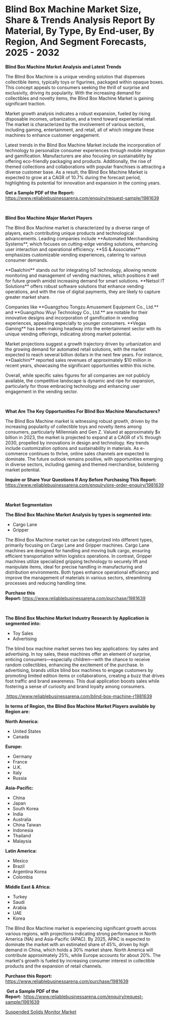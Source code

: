 <p><h1>Blind Box Machine Market Size, Share & Trends Analysis Report By Material, By Type, By End-user, By Region, And Segment Forecasts, 2025 - 2032</h1></p><p><strong>Blind Box Machine Market Analysis and Latest Trends</strong></p>
<p><p>The Blind Box Machine is a unique vending solution that dispenses collectible items, typically toys or figurines, packaged within opaque boxes. This concept appeals to consumers seeking the thrill of surprise and exclusivity, driving its popularity. With the increasing demand for collectibles and novelty items, the Blind Box Machine Market is gaining significant traction. </p><p>Market growth analysis indicates a robust expansion, fueled by rising disposable incomes, urbanization, and a trend toward experiential retail. The market is characterized by the involvement of various sectors, including gaming, entertainment, and retail, all of which integrate these machines to enhance customer engagement. </p><p>Latest trends in the Blind Box Machine Market include the incorporation of technology to personalize consumer experiences through mobile integration and gamification. Manufacturers are also focusing on sustainability by offering eco-friendly packaging and products. Additionally, the rise of themed collections and collaborations with popular franchises is attracting a diverse customer base. As a result, the Blind Box Machine Market is expected to grow at a CAGR of 10.7% during the forecast period, highlighting its potential for innovation and expansion in the coming years.</p></p>
<p><strong>Get a Sample PDF of the Report:&nbsp;</strong> <a href="https://www.reliablebusinessarena.com/enquiry/request-sample/1981639?utm_campaign=2110&utm_medium=2&utm_source=Github&utm_content=ia&utm_term=20022025&utm_id=blind-box-machine">https://www.reliablebusinessarena.com/enquiry/request-sample/1981639</a></p>
<p>&nbsp;</p>
<p><strong>Blind Box Machine Major Market Players</strong></p>
<p><p>The Blind Box Machine market is characterized by a diverse range of players, each contributing unique products and technological advancements. Leading companies include **Automated Merchandising Systems**, which focuses on cutting-edge vending solutions, enhancing user interaction and operational efficiency. **SS & Associates** emphasizes customizable vending experiences, catering to various consumer demands.</p><p>**Daalchini** stands out for integrating IoT technology, allowing remote monitoring and management of vending machines, which positions it well for future growth amidst increasing demand for smart solutions. **Netsol IT Solutions** offers robust software solutions that enhance vending operations, and with the rise of digital payments, they are likely to capture greater market share.</p><p>Companies like **Guangzhou Tongzu Amusement Equipment Co., Ltd.** and **Guangzhou Wuyi Technology Co., Ltd.** are notable for their innovative designs and incorporation of gamification in vending experiences, appealing especially to younger consumers. **Vegas Gaming** has been making headway into the entertainment sector with its unique vending offerings, indicating strong market potential.</p><p>Market projections suggest a growth trajectory driven by urbanization and the growing demand for automated retail solutions, with the market expected to reach several billion dollars in the next few years. For instance, **Daalchini** reported sales revenues of approximately $10 million in recent years, showcasing the significant opportunities within this niche.</p><p>Overall, while specific sales figures for all companies are not publicly available, the competitive landscape is dynamic and ripe for expansion, particularly for those embracing technology and enhancing user engagement in the vending sector.</p></p>
<p>&nbsp;</p>
<p><strong>What Are The Key Opportunities For Blind Box Machine Manufacturers?</strong></p>
<p><p>The Blind Box Machine market is witnessing robust growth, driven by the increasing popularity of collectible toys and novelty items among consumers, particularly Millennials and Gen Z. Valued at approximately $x billion in 2023, the market is projected to expand at a CAGR of x% through 2030, propelled by innovations in design and technology. Key trends include customization options and sustainability in materials. As e-commerce continues to thrive, online sales channels are expected to dominate. The future outlook remains positive, with opportunities emerging in diverse sectors, including gaming and themed merchandise, bolstering market potential.</p></p>
<p><strong>Inquire or Share Your Questions If Any Before Purchasing This Report:</strong> <a href="https://www.reliablebusinessarena.com/enquiry/pre-order-enquiry/1981639?utm_campaign=2110&utm_medium=2&utm_source=Github&utm_content=ia&utm_term=20022025&utm_id=blind-box-machine">https://www.reliablebusinessarena.com/enquiry/pre-order-enquiry/1981639</a></p>
<p>&nbsp;</p>
<p><strong>Market Segmentation</strong></p>
<p><strong>The Blind Box Machine Market Analysis by types is segmented into:</strong></p>
<p><ul><li>Cargo Lane</li><li>Gripper</li></ul></p>
<p><p>The Blind Box Machine market can be categorized into different types, primarily focusing on Cargo Lane and Gripper machines. Cargo Lane machines are designed for handling and moving bulk cargo, ensuring efficient transportation within logistics operations. In contrast, Gripper machines utilize specialized gripping technology to securely lift and manipulate items, ideal for precise handling in manufacturing and distribution environments. Both types enhance operational efficiency and improve the management of materials in various sectors, streamlining processes and reducing handling time.</p></p>
<p><strong>Purchase this Report:&nbsp;</strong><a href="https://www.reliablebusinessarena.com/purchase/1981639?utm_campaign=2110&utm_medium=2&utm_source=Github&utm_content=ia&utm_term=20022025&utm_id=blind-box-machine">https://www.reliablebusinessarena.com/purchase/1981639</a></p>
<p>&nbsp;</p>
<p><strong>The Blind Box Machine Market Industry Research by Application is segmented into:</strong></p>
<p><ul><li>Toy Sales</li><li>Advertising</li></ul></p>
<p><p>The blind box machine market serves two key applications: toy sales and advertising. In toy sales, these machines offer an element of surprise, enticing consumers—especially children—with the chance to receive random collectibles, enhancing the excitement of the purchase. In advertising, brands utilize blind box machines to engage customers by promoting limited edition items or collaborations, creating a buzz that drives foot traffic and brand awareness. This dual application boosts sales while fostering a sense of curiosity and brand loyalty among consumers.</p></p>
<p><a href="https://www.reliablebusinessarena.com/blind-box-machine-r1981639?utm_campaign=2110&utm_medium=2&utm_source=Github&utm_content=ia&utm_term=20022025&utm_id=blind-box-machine">&nbsp;https://www.reliablebusinessarena.com/blind-box-machine-r1981639</a></p>
<p><strong>In terms of Region, the Blind Box Machine Market Players available by Region are:</strong></p>
<p>
    <p> <strong> North America: </strong>
        <ul>
            <li>United States</li>
            <li>Canada</li>
        </ul>
        </p> 
    <p> <strong> Europe: </strong>
        <ul>
            <li>Germany</li>
            <li>France</li>
            <li>U.K.</li>
            <li>Italy</li>
            <li>Russia</li>
        </ul>
        </p> 
    <p> <strong> Asia-Pacific: </strong>
        <ul>
            <li>China</li>
            <li>Japan</li>
            <li>South Korea</li>
            <li>India</li>
            <li>Australia</li>
            <li>China Taiwan</li>
            <li>Indonesia</li>
            <li>Thailand</li>
            <li>Malaysia</li>
        </ul>
        </p> 
    <p> <strong> Latin America: </strong>
        <ul>
            <li>Mexico</li>
            <li>Brazil</li>
            <li>Argentina Korea</li>
            <li>Colombia</li>
        </ul>
        </p> 
    <p> <strong> Middle East & Africa: </strong>
        <ul>
            <li>Turkey</li>
            <li>Saudi</li>
            <li>Arabia</li>
            <li>UAE</li>
            <li>Korea</li>
        </ul>
    </p>
    </p>
<p><p>The Blind Box Machine market is experiencing significant growth across various regions, with projections indicating strong performance in North America (NA) and Asia-Pacific (APAC). By 2025, APAC is expected to dominate the market with an estimated share of 45%, driven by high demand in China, which holds a 30% market share. North America will contribute approximately 25%, while Europe accounts for about 20%. The market's growth is fueled by increasing consumer interest in collectible products and the expansion of retail channels.</p></p>
<p><strong>Purchase this Report: </strong><a href="https://www.reliablebusinessarena.com/purchase/1981639?utm_campaign=2110&utm_medium=2&utm_source=Github&utm_content=ia&utm_term=20022025&utm_id=blind-box-machine">https://www.reliablebusinessarena.com/purchase/1981639</a></p>
<p>&nbsp;<strong>Get a Sample PDF of the Report:&nbsp;&nbsp;</strong><a href="https://www.reliablebusinessarena.com/enquiry/request-sample/1981639?utm_campaign=2110&utm_medium=2&utm_source=Github&utm_content=ia&utm_term=20022025&utm_id=blind-box-machine">https://www.reliablebusinessarena.com/enquiry/request-sample/1981639</a></p>
<p><strong></strong></p>
<p><p><a href="https://github.com/JakirUddin651/Market-Research-Report-List-1/blob/main/suspended-solids-monitor-market.md?utm_campaign=2110&utm_medium=2&utm_source=Github&utm_content=ia&utm_term=20022025&utm_id=blind-box-machine">Suspended Solids Monitor Market</a></p></p>